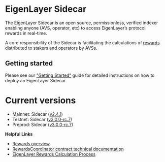# EigenLayer Sidecar

The EigenLayer Sidecar is an open source, permissionless, verified indexer enabling anyone (AVS, operator, etc) to access EigenLayer’s protocol rewards in real-time.

A core responsibility of the Sidecar is facilitating the calculations of [rewards](https://docs.eigenlayer.xyz/eigenlayer/rewards-claiming/rewards-claiming-overview) distributed to stakers and operators by AVSs.

## Getting started

Please see our ["Getting Started"](https://layr-labs.github.io/sidecar/running/getting-started) guide for detailed instructions on how to deploy an EigenLayer Sidecar.

# Current versions

* Mainnet: Sidecar ([v2.4.1](https://github.com/Layr-Labs/sidecar/releases/tag/v2.4.1))
* Testnet: Sidecar ([v3.0.0-rc.7](https://github.com/Layr-Labs/sidecar/releases/tag/v3.0.0-rc.7))
* Preprod: Sidecar ([v3.0.0-rc.7](https://github.com/Layr-Labs/sidecar/releases/tag/v3.0.0-rc.7))

**Helpful Links**

* [Rewards overview](https://docs.eigenlayer.xyz/eigenlayer/rewards-claiming/rewards-claiming-overview)
* [RewardsCoordinator contract technical documentation](https://github.com/Layr-Labs/eigenlayer-contracts/blob/dev/docs/core/RewardsCoordinator.md)
* [EigenLayer Rewards Calculation Process](https://hackmd.io/u-NHKEvtQ7m7CVDb4_42bA)


